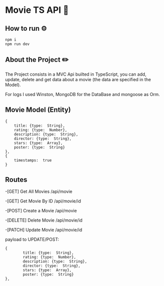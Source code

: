# Movie TS API 🎥

  
## How to run ⚙️

    npm i 
    npm run dev

## About the Project ✏️

The Project consists in a MVC Api builted in TypeScript, you can add, update, delete and get data about a movie (the data are specified in the Model).

For logs I used Winston, MongoDB for the DataBase and mongoose as Orm. 

## Movie Model (Entity)

    {
        title: {type:  String},
        rating: {type:  Number},
        description: {type:  String},
        director: {type:  String},
        stars: {type:  Array},
        poster: {type:  String}
    },
    {
        timestamps:  true
    }

 
## Routes
-[GET] Get All Movies
/api/movie

-[GET] Get Movie By ID 
/api/movie/id

-[POST] Create a Movie
/api/movie

-[DELETE] Delete Movie
/api/movie/id

-[PATCH] Update Movie
/api/movie/id


payload to UPDATE/POST: 

    {
            title: {type:  String},
            rating: {type:  Number},
            description: {type:  String},
            director: {type:  String},
            stars: {type:  Array},
            poster: {type:  String}
    },
